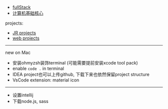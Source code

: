+ [fullStack](./fullStack/myFullStack.md)
+ [计算机基础核心](./CSCore/myCSCore.md)

projects:
+ [JR projects](./JR_Projects/JR_projects.md)
+ [web projects](./Web_Projects/myWebProjects.md)

---
new on Mac

+ 安装ohmyzsh装饰terminal (可能需要提前安装xcode tool pack)
+ enable `code .` in terminal
+ IDEA project也可以上传github, 下载下来也依然保留project structure
+ VsCode extension: material icon
  
---
+ 设置intellij
+ 下载node.js, sass
